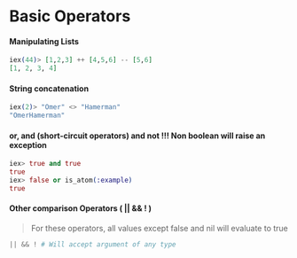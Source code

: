 # Basic Operators

#### Manipulating Lists
```elixir
iex(44)> [1,2,3] ++ [4,5,6] -- [5,6]
[1, 2, 3, 4]
```

#### String concatenation
```elixir
iex(2)> "Omer" <> "Hamerman"
"OmerHamerman"
```

#### or, and (short-circuit operators) and not !!! Non boolean will raise an exception
```elixir
iex> true and true
true
iex> false or is_atom(:example)
true
```

#### Other comparison Operators ( || && ! )
> For these operators, all values except false and nil will evaluate to true
```elixir
|| && ! # Will accept argument of any type
```

#### 
```elixir

```
